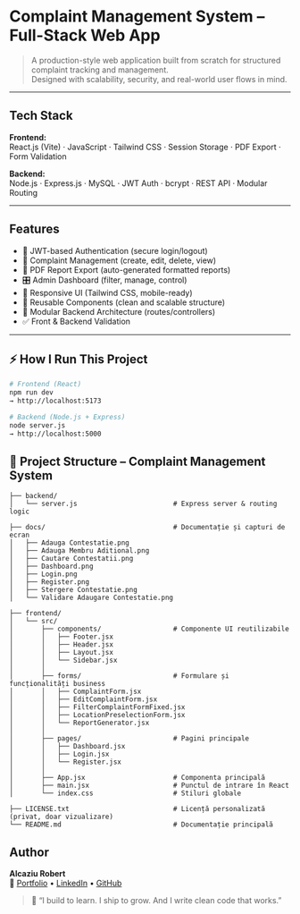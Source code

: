 
# Complaint Management System – Full-Stack Web App

> A production-style web application built from scratch for structured complaint tracking and management.  
> Designed with scalability, security, and real-world user flows in mind.

---

## Tech Stack

**Frontend:**  
React.js (Vite) · JavaScript · Tailwind CSS · Session Storage · PDF Export · Form Validation

**Backend:**  
Node.js · Express.js · MySQL · JWT Auth · bcrypt · REST API · Modular Routing

---

##  Features

- 🔐 JWT-based Authentication (secure login/logout)
- 📝 Complaint Management (create, edit, delete, view)
- 📁 PDF Report Export (auto-generated formatted reports)
- 🎛️ Admin Dashboard (filter, manage, control)
- 📱 Responsive UI (Tailwind CSS, mobile-ready)
- 🧩 Reusable Components (clean and scalable structure)
- 📂 Modular Backend Architecture (routes/controllers)
- ✅ Front & Backend Validation

---

## ⚡ How I Run This Project

```bash
# Frontend (React)
npm run dev
→ http://localhost:5173

# Backend (Node.js + Express)
node server.js
→ http://localhost:5000
```

## 📂 Project Structure – Complaint Management System

```
├── backend/
│   └── server.js                        # Express server & routing logic

├── docs/                                # Documentație și capturi de ecran
│   ├── Adauga Contestatie.png
│   ├── Adauga Membru Aditional.png
│   ├── Cautare Contestatii.png
│   ├── Dashboard.png
│   ├── Login.png
│   ├── Register.png
│   ├── Stergere Contestatie.png
│   └── Validare Adaugare Contestatie.png

├── frontend/
│   └── src/
│       ├── components/                  # Componente UI reutilizabile
│       │   ├── Footer.jsx
│       │   ├── Header.jsx
│       │   ├── Layout.jsx
│       │   └── Sidebar.jsx
│       │
│       ├── forms/                       # Formulare și funcționalități business
│       │   ├── ComplaintForm.jsx
│       │   ├── EditComplaintForm.jsx
│       │   ├── FilterComplaintFormFixed.jsx
│       │   ├── LocationPreselectionForm.jsx
│       │   └── ReportGenerator.jsx
│       │
│       ├── pages/                       # Pagini principale
│       │   ├── Dashboard.jsx
│       │   ├── Login.jsx
│       │   └── Register.jsx
│       │
│       ├── App.jsx                      # Componenta principală
│       ├── main.jsx                     # Punctul de intrare în React
│       └── index.css                    # Stiluri globale

├── LICENSE.txt                          # Licență personalizată (privat, doar vizualizare)
└── README.md                            # Documentație principală
```



##  Author

**Alcaziu Robert**  
🔗 [Portfolio](https://alcaziurobert.ro) • [LinkedIn](https://linkedin.com/in/alcaziurobert) • [GitHub](https://github.com/robertalc1)


> 💬 “I build to learn. I ship to grow. And I write clean code that works.”
